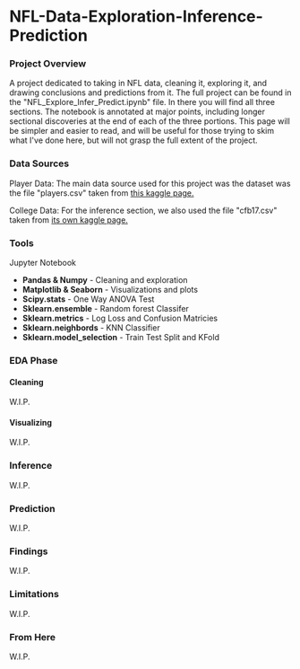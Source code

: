 # NFL-Data-Exploration-Inference-Prediction

### Project Overview

A project dedicated to taking in NFL data, cleaning it, exploring it, and drawing conclusions and predictions from it. The full project can be found in the "NFL_Explore_Infer_Predict.ipynb" file. In there you will find all three sections. The notebook is annotated at major points, including longer sectional discoveries at the end of each of the three portions. This page will be simpler and easier to read, and will be useful for those trying to skim what I've done here, but will not grasp the full extent of the project.

### Data Sources

Player Data: The main data source used for this project was the dataset was the file "players.csv" taken from [this kaggle page.](https://www.kaggle.com/datasets/aryashah2k/beginners-sports-analytics-nfl-dataset?select=players.csv)

College Data: For the inference section, we also used the file "cfb17.csv" taken from [its own kaggle page.](https://www.kaggle.com/datasets/jeffgallini/college-football-team-stats-2019/data?select=cfb17.csv)

### Tools

Jupyter Notebook
- **Pandas & Numpy** - Cleaning and exploration
- **Matplotlib & Seaborn** - Visualizations and plots
- **Scipy.stats** - One Way ANOVA Test
- **Sklearn.ensemble** - Random forest Classifer
- **Sklearn.metrics** - Log Loss and Confusion Matricies
- **Sklearn.neighbords** - KNN Classifier
- **Sklearn.model_selection** - Train Test Split and KFold

### EDA Phase

#### Cleaning
W.I.P.

#### Visualizing
W.I.P.

### Inference 
W.I.P.

### Prediction
W.I.P.

### Findings
W.I.P.

### Limitations
W.I.P.

### From Here
W.I.P.
